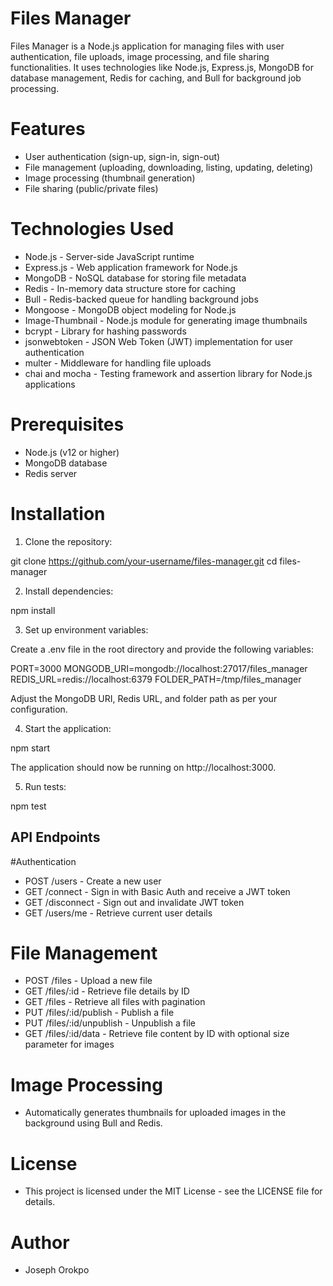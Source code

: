 # Files Manager

Files Manager is a Node.js application for managing files with user authentication, file uploads, image processing, and file sharing functionalities. It uses technologies like Node.js, Express.js, MongoDB for database management, Redis for caching, and Bull for background job processing.

# Features

- User authentication (sign-up, sign-in, sign-out)
- File management (uploading, downloading, listing, updating, deleting)
- Image processing (thumbnail generation)
- File sharing (public/private files)

# Technologies Used

- Node.js - Server-side JavaScript runtime
- Express.js - Web application framework for Node.js
- MongoDB - NoSQL database for storing file metadata
- Redis - In-memory data structure store for caching
- Bull - Redis-backed queue for handling background jobs
- Mongoose - MongoDB object modeling for Node.js
- Image-Thumbnail - Node.js module for generating image thumbnails
- bcrypt - Library for hashing passwords
- jsonwebtoken - JSON Web Token (JWT) implementation for user authentication
- multer - Middleware for handling file uploads
- chai and mocha - Testing framework and assertion library for Node.js applications

# Prerequisites

- Node.js (v12 or higher)
- MongoDB database
- Redis server

# Installation

1.	Clone the repository:

git clone https://github.com/your-username/files-manager.git
cd files-manager

2.	Install dependencies:

npm install

3.	Set up environment variables:

Create a .env file in the root directory and provide the following variables:

PORT=3000
MONGODB_URI=mongodb://localhost:27017/files_manager
REDIS_URL=redis://localhost:6379
FOLDER_PATH=/tmp/files_manager

Adjust the MongoDB URI, Redis URL, and folder path as per your configuration.


4.	Start the application:

npm start

The application should now be running on http://localhost:3000.

5.	Run tests:

npm test


## API Endpoints

#Authentication

- POST /users - Create a new user
- GET /connect - Sign in with Basic Auth and receive a JWT token
- GET /disconnect - Sign out and invalidate JWT token
- GET /users/me - Retrieve current user details

# File Management

- POST /files - Upload a new file
- GET /files/:id - Retrieve file details by ID
- GET /files - Retrieve all files with pagination
- PUT /files/:id/publish - Publish a file
- PUT /files/:id/unpublish - Unpublish a file
- GET /files/:id/data - Retrieve file content by ID with optional size parameter for images

# Image Processing

- Automatically generates thumbnails for uploaded images in the background using Bull and Redis.

# License

- This project is licensed under the MIT License - see the LICENSE file for details.

# Author

- Joseph Orokpo











